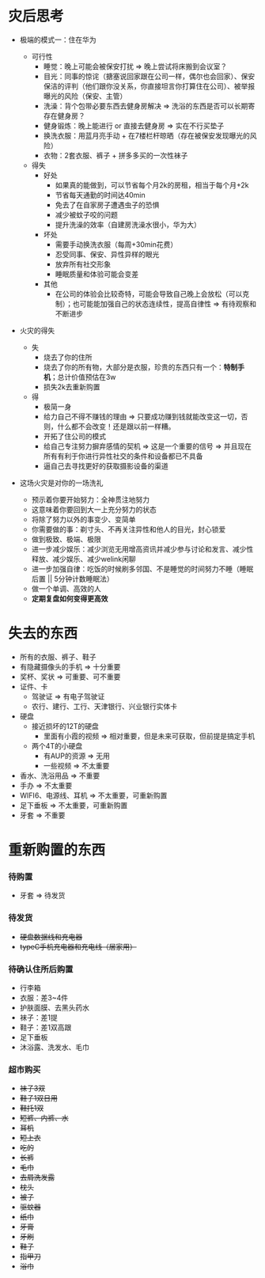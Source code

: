 # 灾后思考
- 极端的模式一：住在华为
  - 可行性
    - 睡觉：晚上可能会被保安打扰 => 晚上尝试将床搬到会议室？
    - 目光：同事的惊诧（搪塞说回家跟在公司一样，偶尔也会回家）、保安保洁的评判（他们跟你没关系，你直接坦言你打算住在公司）、被举报曝光的风险（保安、主管）
    - 洗澡：背个包带必要东西去健身房解决 => 洗浴的东西是否可以长期寄存在健身房？
    - 健身锻炼：晚上能进行 or 直接去健身房 => 实在不行买垫子
    - 换洗衣服：用蓝月亮手动 + 在7楼栏杆晾晒（存在被保安发现曝光的风险）
    - 衣物：2套衣服、裤子 + 拼多多买的一次性袜子
  - 得失
    - 好处
      - 如果真的能做到，可以节省每个月2k的房租，相当于每个月+2k
      - 节省每天通勤的时间达40min
      - 免去了在自家房子遭遇虫子的恐惧
      - 减少被蚊子咬的问题
      - 提升洗澡的效率（自建房洗澡水很小，华为大）
    - 坏处
      - 需要手动换洗衣服（每周+30min花费）
      - 忍受同事、保安、异性异样的眼光
      - 放弃所有社交形象
      - 睡眠质量和体验可能会变差
    - 其他
      - 在公司的体验会比较奇特，可能会导致自己晚上会放松（可以克制）；也可能能加强自己的状态连续性，提高自律性 => 有待观察和不断进步
- 火灾的得失
  - 失
    - 烧去了你的住所
    - 烧去了你的所有物，大部分是衣服，珍贵的东西只有一个：**特制手机**；总计价值预估在3w
    - 损失2k去重新购置
  - 得
    - 极简一身
    - 给力自己不得不赚钱的理由 => 只要成功赚到钱就能改变这一切，否则，什么都不会改变！还是跟以前一样糟。
    - 开拓了住公司的模式
    - 给自己专注努力摒弃感情的契机 => 这是一个重要的信号 => 并且现在所有有利于你进行异性社交的条件和设备都已不具备
    - 逼自己去寻找更好的获取摄影设备的渠道
    
- 这场火灾是对你的一场洗礼
  - 预示着你要开始努力：全神贯注地努力
  - 这意味着你要回到大一上充分努力的状态
  - 将除了努力以外的事变少、变简单
  - 你需要做的事：剃寸头、不再关注异性和他人的目光，封心锁爱
  - 做到极致、极端、极限
  - 进一步减少娱乐：减少浏览无用增高资讯并减少参与讨论和发言、减少性释放、减少娱乐、减少welink闲聊
  - 进一步加强自律：吃饭的时候刷多邻国、不是睡觉的时间努力不睡（睡眠后置 || 5分钟计数睡眠法）
  - 做一个单调、高效的人
  - **定期复盘如何变得更高效**

# 失去的东西
- 所有的衣服、裤子、鞋子
- 有隐藏摄像头的手机 => 十分重要
- 奖杯、奖状 => 可重要、可不重要
- 证件、卡
  - 驾驶证 => 有电子驾驶证
  - 农行、建行、工行、天津银行、兴业银行实体卡
- 硬盘
  - 接近损坏的12T的硬盘
    - 里面有小霞的视频 => 相对重要，但是未来可获取，但前提是搞定手机
  - 两个4T的小硬盘
    - 有AUP的资源 => 无用
    - 一些视频 => 不太重要
- 香水、洗浴用品 => 不重要
- 手办 => 不太重要
- WIFI6、电源线、耳机 => 不太重要，可重新购置
- 足下垂板 => 不太重要，可重新购置
- 牙套 => 不重要

# 重新购置的东西
### 待购置
- 牙套 => 待发货

### 待发货
- ~~硬盘数据线和充电器~~
- ~~typeC手机充电器和充电线（居家用）~~

### 待确认住所后购置
- 行李箱
- 衣服：差3~4件
- 护肤面膜、去黑头药水
- 袜子：差1提
- 鞋子：差1双高跟
- 足下垂板
- 沐浴露、洗发水、毛巾

### 超市购买
- ~~袜子3双~~
- ~~鞋子1双日用~~
- ~~鞋托1双~~
- ~~短裤、内裤、水~~
- ~~耳机~~
- ~~短上衣~~
- ~~吃的~~
- ~~长裤~~
- ~~毛巾~~
- ~~去屑洗发露~~
- ~~枕头~~
- ~~被子~~
- ~~驱蚊器~~
- ~~纸巾~~
- ~~牙膏~~
- ~~牙刷~~
- ~~鞋子~~
- ~~指甲刀~~
- ~~浴巾~~
